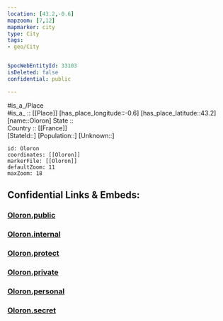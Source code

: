 ```yaml
---
location: [43.2,-0.6] 
mapzoom: [7,12] 
mapmarker: city 
type: City
tags:
- geo/City


SpocWebEntityId: 33103
isDeleted: false
confidential: public

---
```

#is_a_/Place  
#is_a_ :: [[Place]] 
[has_place_longitude::-0.6] 
[has_place_latitude::43.2] 
[name::Oloron] 
State ::  
Country :: [[France]]  
[StateId::] 
[Population::] 
[Unknown::] 


```leaflet
id: Oloron
coordinates: [[Oloron]] 
markerFile: [[Oloron]] 
defaultZoom: 11 
maxZoom: 18
```


## Confidential Links & Embeds: 

### [Oloron.public](/_public/\Earth\Continent\Europe\Europe~West\France\regions~France\Nouvelle-Aquitaine\departments~Aquitaine\Pyrénées-Atlantiques\communes~Pyrénées-Atlantiques\Oloron-Sainte-Marie\cities~Oloron-Sainte-MarieOloron.public.md) 

### [Oloron.internal](/_internal/\Earth\Continent\Europe\Europe~West\France\regions~France\Nouvelle-Aquitaine\departments~Aquitaine\Pyrénées-Atlantiques\communes~Pyrénées-Atlantiques\Oloron-Sainte-Marie\cities~Oloron-Sainte-MarieOloron.internal.md) 

### [Oloron.protect](/_protect/\Earth\Continent\Europe\Europe~West\France\regions~France\Nouvelle-Aquitaine\departments~Aquitaine\Pyrénées-Atlantiques\communes~Pyrénées-Atlantiques\Oloron-Sainte-Marie\cities~Oloron-Sainte-MarieOloron.protect.md) 

### [Oloron.private](/_private/\Earth\Continent\Europe\Europe~West\France\regions~France\Nouvelle-Aquitaine\departments~Aquitaine\Pyrénées-Atlantiques\communes~Pyrénées-Atlantiques\Oloron-Sainte-Marie\cities~Oloron-Sainte-MarieOloron.private.md) 

### [Oloron.personal](/_personal/\Earth\Continent\Europe\Europe~West\France\regions~France\Nouvelle-Aquitaine\departments~Aquitaine\Pyrénées-Atlantiques\communes~Pyrénées-Atlantiques\Oloron-Sainte-Marie\cities~Oloron-Sainte-MarieOloron.personal.md) 

### [Oloron.secret](/_secret/\Earth\Continent\Europe\Europe~West\France\regions~France\Nouvelle-Aquitaine\departments~Aquitaine\Pyrénées-Atlantiques\communes~Pyrénées-Atlantiques\Oloron-Sainte-Marie\cities~Oloron-Sainte-MarieOloron.secret.md)

